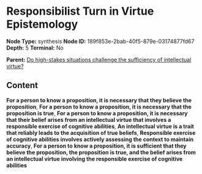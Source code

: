 # Responsibilist Turn in Virtue Epistemology

**Node Type:** synthesis
**Node ID:** 189f853e-2bab-40f5-879e-03174877fd67
**Depth:** 5
**Terminal:** No

**Parent:** [Do high-stakes situations challenge the sufficiency of intellectual virtue?](do-high-stakes-situations-challenge-the-sufficiency-of-intellectual-virtue-antithesis-7c37baaf-783f-428a-9360-52548cac9443.md)

## Content

**For a person to know a proposition, it is necessary that they believe the proposition**, **For a person to know a proposition, it is necessary that the proposition is true**, **For a person to know a proposition, it is necessary that their belief arises from an intellectual virtue that involves a responsible exercise of cognitive abilities**, **An intellectual virtue is a trait that reliably leads to the acquisition of true beliefs**, **Responsible exercise of cognitive abilities involves actively assessing the context to maintain accuracy**, **For a person to know a proposition, it is sufficient that they believe the proposition, the proposition is true, and the belief arises from an intellectual virtue involving the responsible exercise of cognitive abilities**
